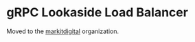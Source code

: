 # gRPC Lookaside Load Balancer
Moved to the [markitdigital](https://github.com/markitdigital/grpc-lookaside) organization.
